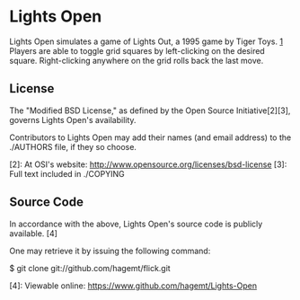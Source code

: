 Lights Open
==============

Lights Open simulates a game of Lights Out, a 1995 game by Tiger Toys. [1]
Players are able to toggle grid squares by left-clicking on the desired square.
Right-clicking anywhere on the grid rolls back the last move.

[1]: http://en.wikipedia.org/wiki/Lights_Out_%28game%29

License
-------

The "Modified BSD License," as defined by the Open Source Initiative[2][3], governs Lights Open's availability.

Contributors to Lights Open may add their names (and email address) to the ./AUTHORS file, if they so choose.

[2]: At OSI's website: http://www.opensource.org/licenses/bsd-license
[3]: Full text included in ./COPYING

Source Code
----

In accordance with the above, Lights Open's source code is publicly available. [4]

One may retrieve it by issuing the following command:

$ git clone git://github.com/hagemt/flick.git

[4]: Viewable online: https://www.github.com/hagemt/Lights-Open
